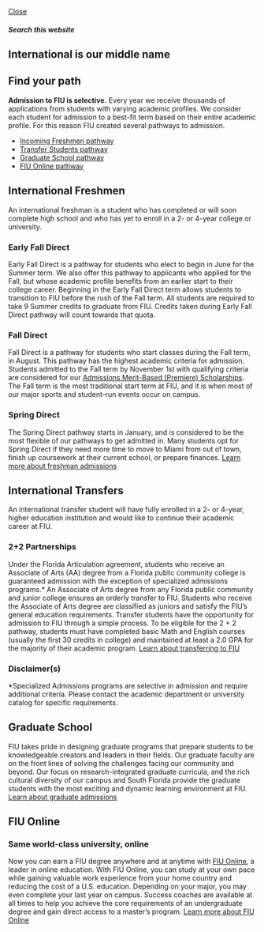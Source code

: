 [ Close ](https://admissions.fiu.edu/international/index.html)
##### Search this website
## International is our middle name
## Find your path
**Admission to FIU is selective.** Every year we receive thousands of applications from students with varying academic profiles. We consider each student for admission to a best-fit term based on their entire academic profile. For this reason FIU created several pathways to admission.
  * [Incoming Freshmen pathway](https://admissions.fiu.edu/international/index.html#freshmen)
  * [Transfer Students pathway](https://admissions.fiu.edu/international/index.html#transfers)
  * [Graduate School pathway](https://admissions.fiu.edu/international/index.html#graduate-school)
  * [FIU Online pathway](https://admissions.fiu.edu/international/index.html#fiu-online)


## International Freshmen
An international freshman is a student who has completed or will soon complete high school and who has yet to enroll in a 2- or 4-year college or university.
### Early Fall Direct
Early Fall Direct is a pathway for students who elect to begin in June for the Summer term. We also offer this pathway to applicants who applied for the Fall, but whose academic profile benefits from an earlier start to their college career.
Beginning in the Early Fall Direct term allows students to transition to FIU before the rush of the Fall term. All students are required to take 9 Summer credits to graduate from FIU. Credits taken during Early Fall Direct pathway will count towards that quota.
### Fall Direct
Fall Direct is a pathway for students who start classes during the Fall term, in August. This pathway has the highest academic criteria for admission. Students admitted to the Fall term by November 1st with qualifying criteria are considered for our [Admissions Merit-Based (Premiere) Scholarships](https://admissions.fiu.edu/international/cost-and-aid/index.html#scholarships).
The Fall term is the most traditional start term at FIU, and it is when most of our major sports and student-run events occur on campus.
### Spring Direct
The Spring Direct pathway starts in January, and is considered to be the most flexible of our pathways to get admitted in. Many students opt for Spring Direct if they need more time to move to Miami from out of town, finish up coursework at their current school, or prepare finances.
[Learn more about freshman admissions](https://admissions.fiu.edu/international/incoming-freshmen/index.html)
## International Transfers
An international transfer student will have fully enrolled in a 2- or 4-year, higher education institution and would like to continue their academic career at FIU.
### 2+2 Partnerships
Under the Florida Articulation agreement, students who receive an Associate of Arts (AA) degree from a Florida public community college is guaranteed admission with the exception of specialized admissions programs.*
An Associate of Arts degree from any Florida public community and junior college ensures an orderly transfer to FIU. Students who receive the Associate of Arts degree are classified as juniors and satisfy the FIU’s general education requirements.
Transfer students have the opportunity for admission to FIU through a simple process. To be eligible for the 2 + 2 pathway, students must have completed basic Math and English courses (usually the first 30 credits in college) and maintained at least a 2.0 GPA for the majority of their academic program.
[Learn about transferring to FIU](https://admissions.fiu.edu/international/transferring-students/index.html)
### Disclaimer(s)
*Specialized Admissions programs are selective in admission and require additional criteria. Please contact the academic department or university catalog for specific requirements.
## Graduate School
FIU takes pride in designing graduate programs that prepare students to be knowledgeable creators and leaders in their fields. Our graduate faculty are on the front lines of solving the challenges facing our community and beyond. Our focus on research-integrated graduate curricula, and the rich cultural diversity of our campus and South Florida provide the graduate students with the most exciting and dynamic learning environment at FIU.
[Learn about graduate admissions](https://admissions.fiu.edu/international/graduate-school/index.html)
## FIU Online
### Same world-class university, online
Now you can earn a FIU degree anywhere and at anytime with [FIU Online](https://fiuonline.fiu.edu), a leader in online education. With FIU Online, you can study at your own pace while gaining valuable work experience from your home country and reducing the cost of a U.S. education.
Depending on your major, you may even complete your last year on campus. Success coaches are available at all times to help you achieve the core requirements of an undergraduate degree and gain direct access to a master’s program.
[Learn more about FIU Online](https://fiuonline.fiu.edu/campaigns/generic-landing-page.php)
